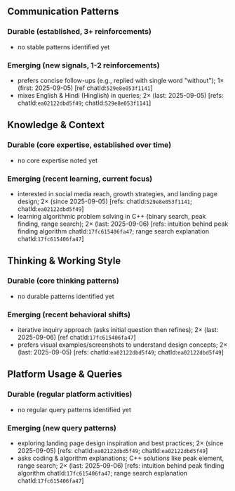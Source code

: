 ## Communication Patterns
### Durable (established, 3+ reinforcements)
- no stable patterns identified yet

### Emerging (new signals, 1-2 reinforcements)
- prefers concise follow-ups (e.g., replied with single word "without"); 1× (first: 2025-09-05) [ref chatId:`529e8e053f1141`]
- mixes English & Hindi (Hinglish) in queries; 2× (last: 2025-09-05) [refs: chatId:`ea02122dbd5f49`; chatId:`529e8e053f1141`]

## Knowledge & Context
### Durable (core expertise, established over time)
- no core expertise noted yet

### Emerging (recent learning, current focus)
- interested in social media reach, growth strategies, and landing page design; 2× (since 2025-09-05) [refs: chatId:`529e8e053f1141`; chatId:`ea02122dbd5f49`]
- learning algorithmic problem solving in C++ (binary search, peak finding, range search); 2× (last: 2025-09-06) [refs: intuition behind peak finding algorithm chatId:`17fc615406fa47`; range search explanation chatId:`17fc615406fa47`]

## Thinking & Working Style
### Durable (core thinking patterns)
- no durable patterns identified yet

### Emerging (recent behavioral shifts)
- iterative inquiry approach (asks initial question then refines); 2× (last: 2025-09-06) [ref chatId:`17fc615406fa47`]
- prefers visual examples/screenshots to understand design concepts; 2× (last: 2025-09-05) [refs: chatId:`ea02122dbd5f49`; chatId:`ea02122dbd5f49`]

## Platform Usage & Queries
### Durable (regular platform activities)
- no regular query patterns identified yet

### Emerging (new query patterns)
- exploring landing page design inspiration and best practices; 2× (since 2025-09-05) [refs: chatId:`ea02122dbd5f49`; chatId:`ea02122dbd5f49`]
- asks coding & algorithm explanations; C++ solutions like peak element, range search; 2× (last: 2025-09-06) [refs: intuition behind peak finding algorithm chatId:`17fc615406fa47`; range search explanation chatId:`17fc615406fa47`]